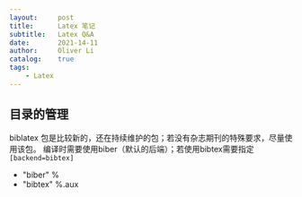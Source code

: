 ```yaml
---
layout:     post
title:      Latex 笔记
subtitle:   Latex Q&A
date:       2021-14-11
author:     Oliver Li
catalog:    true
tags:
    - Latex
---
```


## 目录的管理

biblatex 包是比较新的，还在持续维护的包；若没有杂志期刊的特殊要求，尽量使用该包。
编译时需要使用biber（默认的后端）；若使用bibtex需要指定`[backend=bibtex]`

* "biber" %
* "bibtex" %.aux
